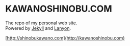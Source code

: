 # KAWANOSHINOBU.COM

The repo of my personal web site.  
Powered by [Jekyll](http://jekyllrb.com) and [Lanyon](https://github.com/poole/lanyon).

[http://shinobukawano.com](http://kawanoshinobu.com)
